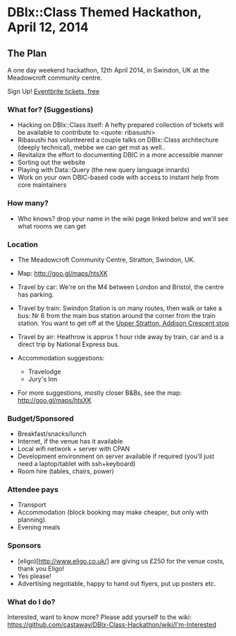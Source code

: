 DBIx::Class Themed Hackathon, April 12, 2014
============================================

The Plan
--------

A one day weekend hackathon, 12th April 2014, in Swindon, UK at the Meadowcroft community centre.

Sign Up! [Eventbrite tickets, free](https://www.eventbrite.co.uk/e/dbixclass-hackathon-tickets-10723727959)

### What for? (Suggestions)

* Hacking on DBIx::Class itself: A hefty prepared collection of tickets will be available to contribute to <quote: ribasushi>
* Ribasushi has volunteered a couple talks on DBIx::Class architechure (deeply technical), mebbe we can get mst as well..
* Revitalize the effort to documenting DBIC in a more accessible manner
* Sorting out the website
* Playing with Data::Query (the new query language innards)
* Work on your own DBIC-based code with access to instant help from core maintainers

### How many?

* Who knows? drop your name in the wiki page linked below and we'll see what rooms we can get

### Location

* The Meadowcroft Community Centre, Stratton, Swindon, UK.

* Map: http://goo.gl/maps/htsXK

* Travel by car: We're on the M4 between London and Bristol, the centre has parking.
* Travel by train: Swindon Station is on many routes, then walk or take a bus: Nr 6 from the main bus station around the corner from the train station. You want to get off at the [Upper Stratton, Addison Crescent stop](http://www.transportdirect.info/Web2/JourneyPlanning/StopInformation.aspx?x=13%3a27%3a50&SID=sbxam055s3yvf555vceyqi45&IsSILanding=true)
* Travel by air: Heathrow is approx 1 hour ride away by train, car and is a direct trip by National Express bus.
* Accommodation suggestions:

    * Travelodge
    * Jury's Inn

* For more suggestions, mostly closer B&Bs, see the map: http://goo.gl/maps/htsXK

### Budget/Sponsored

* Breakfast/snacks/lunch
* Internet, if the venue has it available
* Local wifi network + server with CPAN
* Development environment on server available if required (you'll just need a laptop/tablet with ssh+keyboard)
* Room hire (tables, chairs, power)

### Attendee pays

* Transport
* Accommodation (block booking may make cheaper, but only with planning).
* Evening meals

### Sponsors

* [eligo)[http://www.eligo.co.uk/] are giving us £250 for the venue costs, thank you Eligo!
* Yes please!
* Advertising negotiable, happy to hand out flyers, put up posters etc.

### What do I do?

Interested, want to know more? Please add yourself to the wiki:
https://github.com/castaway/DBIx-Class-Hackathon/wiki/I'm-Interested

